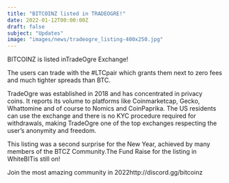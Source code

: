 ```yaml
---
title: "BITCOINZ listed in TRADEOGRE!"
date: 2022-01-12T00:00:00Z
draft: false
subject: "Updates"
image: "images/news/tradeogre_listing-400x250.jpg"
---
```


BITCOINZ is listed inTradeOgre Exchange!

The users can trade with the #LTCpair which grants them next to zero fees and much tighter spreads than BTC.

TradeOgre was established in 2018 and has concentrated in privacy coins. It reports its volume to platforms like Coinmarketcap, Gecko, Whattomine and of course to Nomics and CoinPaprika. The US residents can use the exchange and there is no KYC procedure required for withdrawals, making TradeOgre one of the top exchanges respecting the user’s anonymity and freedom.

This listing was a second surprise for the New Year, achieved by many members of the BTCZ Community.The Fund Raise for the listing in WhiteBITis still on!

Join the most amazing community in 2022http://discord.gg/bitcoinz
